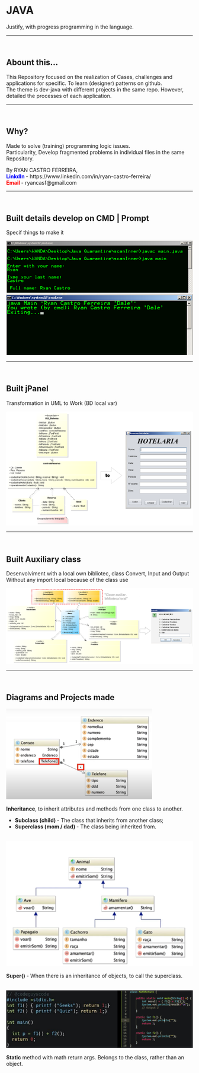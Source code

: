 <h1>JAVA</h1>
<p>Justify, with progress programming in the language.</p>

<hr><br>
<h2>Abount this...</h2>
<p>This Repository focused on the realization of Cases, challenges and applications for specific. To learn (designer) patterns on github.<br>
The theme is dev-java with different projects in the same repo. However, detailed the processes of each application.</p>

<hr><br>
<h2>Why?</h2>
<p>Made to solve (training) programming logic issues.<br>
Particularity, Develop fragmented problems in individual files in the same Repository.</p>
By RYAN CASTRO FERREIRA,<br>
<b style="color: blue;">LinkdIn </b>- https://www.linkedin.com/in/ryan-castro-ferreira/ <br>
<b style="color: red;">Email </b>- ryancasf@gmail.com <br>

<hr><br>
<h2>Built details develop on CMD | Prompt</h2>
<p>Specif things to make it</p>
<img src="img/ScreenS-InnerScanner-on-CMD.PNG">
<img src="img/ScreenS-Param-on-CMD.PNG">

<hr><br>
<h2>Built jPanel</h2>
<p>Transformation in UML to Work (BD local var)</p>
<img src="reservaHotelaria/astah/Diagrama de Classes.PNG">

<hr><br>
<h2>Built Auxiliary class</h2>
<p>Desenvolviment with a local own bibliotec, class Convert, Input and Output<br>
Without any import local because of the class use</p>
<img src="Controle_empresa(ClassesAuxiliares)/Astah/ScreenS-ClasseDiagram.PNG">

<hr><br>
<h2>Diagrams and Projects made</h2>

<img src="img/jv02.PNG">
<p><b>Inheritance</b>, to inherit attributes and methods from one class to another. <br>
	<ul>
		<li><b>Subclass (child) </b> - The class that inherits from another class;</li>
		<li><b>Superclass (mom / dad) </b> - The class being inherited from.</li>
	</ul>
</p> <br>

<img src="img/jv03.PNG">
<p><b>Super() </b> - When there is an inheritance of objects, to call the superclass.</p> <br>

<img src="img/question.PNG">
<p><b>Static</b> method with math return args. Belongs to the class, rather than an object.</p> <br>